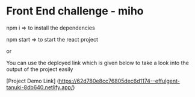 # Front End challenge - miho

npm i => to install the dependencies

npm start => to start the react project

or

You can use the deployed link which is given below to take a look into the output of the project easily


[Project Demo Link] (https://62d780e8cc76805dec6d1174--effulgent-tanuki-8db640.netlify.app/)


